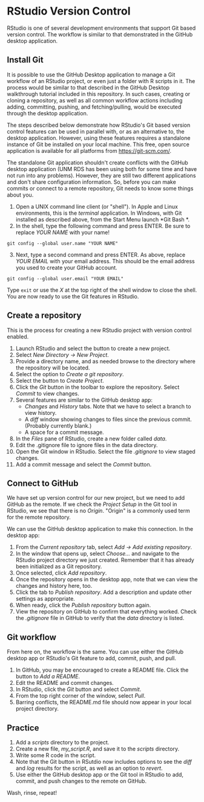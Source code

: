 # RStudio Version Control

RStudio is one of several development environments that support Git based version control. The workflow is similar to that demonstrated in the GitHub desktop application.

## Install Git

It is possible to use the GitHub Desktop application to manage a Git workflow of an RStudio project, or even just a folder with R scripts in it. The process would be similar to that described in the GitHub Desktop walkthrough tutorial included in this repository. In such cases, creating or cloning a repository, as well as all common workflow actions including adding, committing, pushing, and fetching/pulling, would be executed through the desktop application.

The steps described below demonstrate how RStudio's Git based version control features can be used in parallel with, or as an alternative to, the desktop application. However, using these features requires a standalone instance of Git be installed on your local machine. This free, open source application is available for all platforms from <https://git-scm.com/>.

The standalone Git application shouldn't create conflicts with the GitHub desktop application (UNM RDS has been using both for some time and have not run into any problems). However, they are still two different applications and don't share configuration information. So, before you can make commits or connect to a remote repository, Git needs to know some things about you.

1. Open a UNIX command line client (or "shell"). In Apple and Linux environments, this is the *terminal* application. In Windows, with Git installed as described above, from the Start Menu launch *Git Bash *. 
1. In the shell, type the following command and press ENTER. Be sure to replace *YOUR NAME* with your name!
~~~
git config --global user.name "YOUR NAME"
~~~
3. Next, type a second command and press ENTER. As above, replace *YOUR EMAIL* with your email address. This should be the email address you used to create your GitHub account.
~~~
git config --global user.email "YOUR EMAIL"
~~~

Type ```exit``` or use the *X* at the top right of the shell window to close the shell. You are now ready to use the Git features in RStudio.


## Create a repository

This is the process for creating a new RStudio project with version control enabled.

1. Launch RStudio and select the button to create a new project.
1. Select *New Directory -> New Project*.
1. Provide a directory name, and as needed browse to the directory where the repository will be located.
1. Select the option to *Create a git repository*.
1. Select the button to *Create Project*.
1. Click the *Git* button in the toolbar to explore the repository. Select *Commit* to view changes.
1. Several features are similar to the GitHub desktop app:
	- *Changes* and *History* tabs. Note that we have to select a branch to view history.
	- A *diff* window showing changes to files since the previous commit. (Probably currently blank.)
	- A space for a commit message.
1. In the *Files* pane of RStudio, create a new folder called *data*.
1. Edit the .gitignore file to ignore files in the data directory.
1. Open the Git window in RStudio. Select the file *.gitignore* to view staged changes. 
1. Add a commit message and select the *Commit* button.

## Connect to GitHub

We have set up version control for our new project, but we need to add GitHub as the remote. If we check the *Project Setup* in the Git tool in RStudio, we see that there is no *Origin*. "Origin" is a commonly used term for the remote repository.

We can use the GitHub desktop application to make this connection. In the desktop app:

1. From the *Current repository* tab, select *Add -> Add existing repository*.
1. In the window that opens up, select *Choose...* and navigate to the RStudio project directory we just created. Remember that it has already been initialized as a Git repository.
1. Once selected, click *Add repository*.
1. Once the repository opens in the desktop app, note that we can view the changes and history here, too.
1. Click the tab to *Publish repository*. Add a description and update other settings as appropriate.
1. When ready, click the *Publish repository* button again.
1. View the repository on GitHub to confirm that everything worked. Check the *.gitignore* file in GitHub to verify that the *data* directory is listed.

## Git workflow

From here on, the workflow is the same. You can use either the GitHub desktop app or RStudio's Git feature to add, commit, push, and pull. 

1. In GitHub, you may be encouraged to create a README file. Click the button to *Add a README*.
1. Edit the README and commit changes.
1. In RStudio, click the *Git* button and select *Commit*.
1. From the top right corner of the window, select *Pull*.
1. Barring conflicts, the README.md file should now appear in your local project directory.

## Practice

1. Add a *scripts* directory to the project. 
1. Create a new file, *my_script.R*, and save it to the *scripts* directory.
1. Write some R code in the script.
1. Note that the Git button in RSutdio now includes options to see the *diff* and *log* results for the script, as well as an option to *revert*.
1. Use either the GitHub desktop app or the Git tool in RStudio to add, commit, and push changes to the remote on GitHub.

Wash, rinse, repeat!
